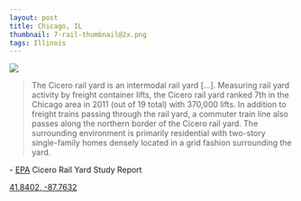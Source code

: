 ```yaml
---
layout: post
title: Chicago, IL
thumbnail: 7-rail-thumbnail@2x.png
tags: Illinois
---
```

<img class="project" src="{{ site.baseurl }}/public/images/7-rail@2x.png"/>

> The Cicero rail yard is an intermodal rail yard [...]. Measuring rail yard activity by freight container lifts, the Cicero rail yard ranked 7th in the
> Chicago area in 2011 (out of 19 total) with 370,000 lifts. In addition to freight trains passing through the
> rail yard, a commuter train line also passes along the northern border of the Cicero rail yard. The
> surrounding environment is primarily residential with two-story single-family homes densely located in a
> grid fashion surrounding the yard.

\- [EPA](http://nepis.epa.gov/Adobe/PDF/P100IVT3.pdf) Cicero Rail Yard Study Report

[41.8402, -87.7632](https://goo.gl/maps/wDb8bQm7ZdU2)
